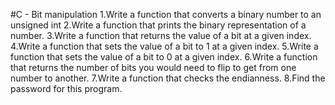 #C - Bit manipulation
1.Write a function that converts a binary number to an unsigned int
2.Write a function that prints the binary representation of a number.
3.Write a function that returns the value of a bit at a given index.
4.Write a function that sets the value of a bit to 1 at a given index.
5.Write a function that sets the value of a bit to 0 at a given index.
6.Write a function that returns the number of bits you would need to flip to get from one number to another.
7.Write a function that checks the endianness.
8.Find the password for this program.

